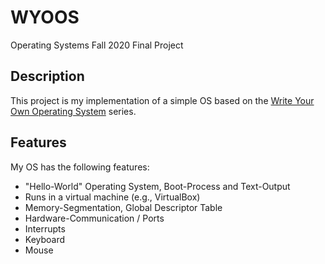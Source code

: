 # WYOOS
Operating Systems Fall 2020 Final Project

## Description

This project is my implementation of a simple OS based on the [Write Your Own Operating System](http://wyoos.org/) series.

## Features

My OS has the following features:
- "Hello-World" Operating System, Boot-Process and Text-Output
- Runs in a virtual machine (e.g., VirtualBox)
- Memory-Segmentation, Global Descriptor Table
- Hardware-Communication / Ports
- Interrupts
- Keyboard
- Mouse
